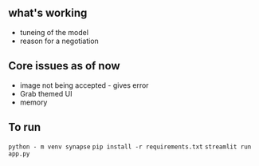 ## what's working
- tuneing of the model
- reason for a negotiation 

## Core issues as of now 
- image not being accepted - gives error
- Grab themed UI
- memory

## To run
`python - m venv synapse`
`pip install -r requirements.txt`
`streamlit run app.py`
